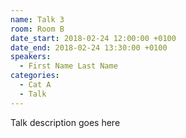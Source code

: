 ```yaml
---
name: Talk 3
room: Room B
date_start: 2018-02-24 12:00:00 +0100
date_end: 2018-02-24 13:30:00 +0100
speakers:
  - First Name Last Name
categories:
  - Cat A
  - Talk
---
```


Talk description goes here
